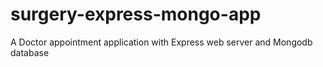 # surgery-express-mongo-app
A Doctor appointment application with Express web server and Mongodb database
